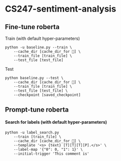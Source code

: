 # CS247-sentiment-analysis

## Fine-tune roberta
Train (with default hyper-parameters)
```
python -u baseline.py --train \
    --cache_dir [cache_dir_for 🤗] \
    --train_file [train_file] \
    --test_file [test_file]
```

Test
```
python baseline.py --test \
    --cache_dir [cache_dir_for 🤗] \
    --train_file [train_file] \
    --test_file [test_file] \ 
    --checkpoint [saved_checkpoint]
```

## Prompt-tune roberta
#### Search for labels (with default hyper-parameters)
```
python -u label_search.py 
    --train [train_file] \
    --cache_dir [cache_dir_for 🤗] \
    --template '<s> {text} [T][T][T][P].</s>' \
    --label-map '{"0": 0, "1": 1}' \
    --initial-trigger 'This comment is'
```